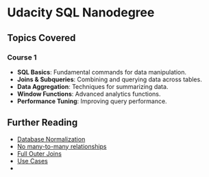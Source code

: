 # Udacity SQL Nanodegree

## Topics Covered

### Course 1
- **SQL Basics**: Fundamental commands for data manipulation.
- **Joins & Subqueries**: Combining and querying data across tables.
- **Data Aggregation**: Techniques for summarizing data.
- **Window Functions**: Advanced analytics functions.
- **Performance Tuning**: Improving query performance.

## Further Reading
- [Database Normalization](https://www.itprotoday.com/sql-server/sql-by-design-why-you-need-database-normalization)
- [No many-to-many relationships](https://stackoverflow.com/questions/7339143/why-no-many-to-many-relationships) 
- [Full Outer Joins](https://www.w3resource.com/sql/joins/perform-a-full-outer-join.php)
- [Use Cases](https://stackoverflow.com/questions/2094793/when-is-a-good-situation-to-use-a-full-outer-join)
- 

